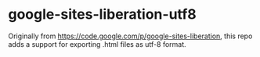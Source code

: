 google-sites-liberation-utf8
============================

Originally from https://code.google.com/p/google-sites-liberation, 
this repo adds a support for exporting .html files as utf-8 format.
